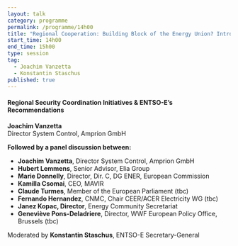 ```yaml
---
layout: talk
category: programme
permalink: /programme/14h00
title: "Regional Cooperation: Building Block of the Energy Union? Introductory keynote"
start_time: 14h00
end_time: 15h00
type: session
tag: 
  - Joachim Vanzetta
  - Konstantin Staschus
published: true
---
```



#### __Regional Security Coordination Initiatives & ENTSO-E’s Recommendations__
**Joachim Vanzetta**<br> 
Director System Control, Amprion GmbH  



__Followed by a panel discussion between:__

- **Joachim Vanzetta**, Director System Control, Amprion GmbH  
- __Hubert Lemmens__, Senior Advisor, Elia Group
- __Marie Donnelly__, Director, Dir. C, DG ENER, European Commission 
- **Kamilla Csomai**, CEO, MAVIR
- __Claude Turmes__, Member of the European Parliament (tbc)
- __Fernando Hernandez__, CNMC, Chair CEER/ACER Electricity WG (tbc)
- __Janez Kopac, Director__, Energy Community Secretariat 
- __Geneviève Pons-Deladriere__, Director, WWF European Policy Office, Brussels (tbc)

Moderated by __Konstantin Staschus__, ENTSO-E Secretary-General
